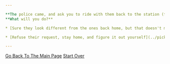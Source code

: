 ```yaml
---

**The police came, and ask you to ride with them back to the station (for questioning) but they don't look official**
**What will you do?**

* [Sure they look different from the ones back home, but that doesn't mean they are not official. Ride with them](../pick-lock/charles.md)

* [Refuse their request, stay home, and figure it out yourself](../pick-lock/baton.md)

---
```


[Go Back To The Main Page](../README.md)
[Start Over](../start-question/start.md)
